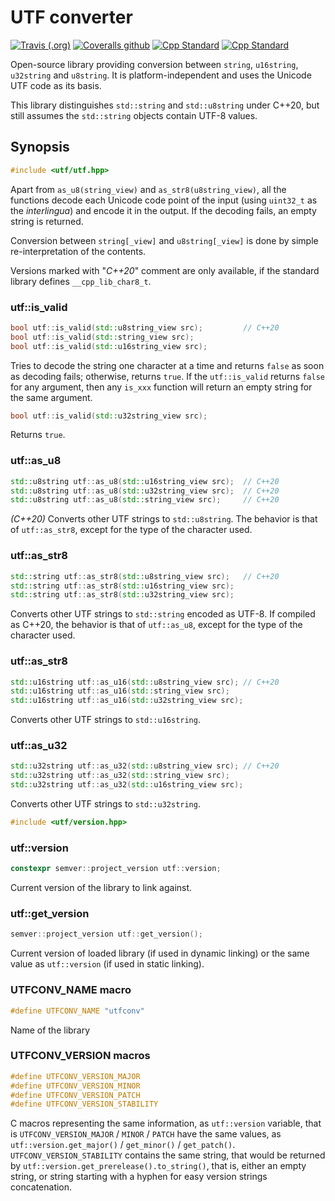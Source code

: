 # UTF converter

[![Travis (.org)][Travis badge]][Travis]
[![Coveralls github][Coveralls badge]][Coveralls]
[![Cpp Standard][17-badge]][17]
[![Cpp Standard][20-badge]][20]

Open-source library providing conversion between `string`, `u16string`,
`u32string` and `u8string`. It is platform-independent and uses the Unicode
UTF code as its basis.

This library distinguishes `std::string` and `std::u8string` under C++20,
but still assumes the `std::string` objects contain UTF-8 values.

## Synopsis

```cpp
#include <utf/utf.hpp>
```

Apart from `as_u8(string_view)` and `as_str8(u8string_view)`, all the
functions decode each Unicode code point of the input (using `uint32_t` as
the _interlingua_) and encode it in the output. If the decoding fails, an
empty string is returned.

Conversion between `string[_view]` and `u8string[_view]` is done by simple
re-interpretation of the contents.

Versions marked with "_C++20_" comment are only available, if the standard
library defines `__cpp_lib_char8_t`.

### utf::is_valid

```cpp
bool utf::is_valid(std::u8string_view src);         // C++20
bool utf::is_valid(std::string_view src);
bool utf::is_valid(std::u16string_view src);
```

Tries to decode the string one character at a time and returns `false` as
soon as decoding fails; otherwise, returns `true`. If the `utf::is_valid`
returns `false` for any argument, then any `is_xxx` function will return an
empty string for the same argument.

```cpp
bool utf::is_valid(std::u32string_view src);
```

Returns `true`.

### utf::as_u8

```cpp
std::u8string utf::as_u8(std::u16string_view src);  // C++20
std::u8string utf::as_u8(std::u32string_view src);  // C++20
std::u8string utf::as_u8(std::string_view src);     // C++20
```

_(C++20)_ Converts other UTF strings to `std::u8string`. The behavior is
that of `utf::as_str8`, except for the type of the character used.

### utf::as_str8

```cpp
std::string utf::as_str8(std::u8string_view src);   // C++20
std::string utf::as_str8(std::u16string_view src);
std::string utf::as_str8(std::u32string_view src);
```

Converts other UTF strings to `std::string` encoded as UTF-8. If compiled as
C++20, the behavior is that of `utf::as_u8`, except for the type of the
character used.

### utf::as_str8

```cpp
std::u16string utf::as_u16(std::u8string_view src); // C++20
std::u16string utf::as_u16(std::string_view src);
std::u16string utf::as_u16(std::u32string_view src);
```

Converts other UTF strings to `std::u16string`.

### utf::as_u32

```cpp
std::u32string utf::as_u32(std::u8string_view src); // C++20
std::u32string utf::as_u32(std::string_view src);
std::u32string utf::as_u32(std::u16string_view src);
```

Converts other UTF strings to `std::u32string`.

```cpp
#include <utf/version.hpp>
```

### utf::version

```cpp
constexpr semver::project_version utf::version;
```

Current version of the library to link against.

### utf::get_version

```cpp
semver::project_version utf::get_version();
```

Current version of loaded library (if used in dynamic linking) or the same
value as `utf::version` (if used in static linking).

### UTFCONV_NAME macro

```cpp
#define UTFCONV_NAME "utfconv"
```

Name of the library

### UTFCONV_VERSION macros

```cpp
#define UTFCONV_VERSION_MAJOR
#define UTFCONV_VERSION_MINOR
#define UTFCONV_VERSION_PATCH
#define UTFCONV_VERSION_STABILITY
```

C macros representing the same information, as `utf::version` variable, that
is `UTFCONV_VERSION_MAJOR` / `MINOR` / `PATCH` have the same values, as
`utf::version.get_major()` / `get_minor()` / `get_patch()`.
`UTFCONV_VERSION_STABILITY` contains the same string, that would be returned
by `utf::version.get_prerelease().to_string()`, that is, either an empty
string, or string starting with a hyphen for easy version strings
concatenation.

[Travis badge]: https://img.shields.io/travis/mbits-libs/utfconv?style=flat-square
[Travis]: https://travis-ci.org/mbits-libs/utfconv "Travis-CI"
[Coveralls badge]: https://img.shields.io/coveralls/github/mbits-libs/utfconv?style=flat-square
[Coveralls]: https://coveralls.io/github/mbits-libs/utfconv "Coveralls"
[17-badge]: https://img.shields.io/badge/C%2B%2B-17-informational?style=flat-square
[17]: https://en.wikipedia.org/wiki/C%2B%2B17 "Wikipedia C++17"
[20-badge]: https://img.shields.io/badge/C%2B%2B-20-informational?style=flat-square
[20]: https://en.wikipedia.org/wiki/C%2B%2B20 "Wikipedia C++20"
